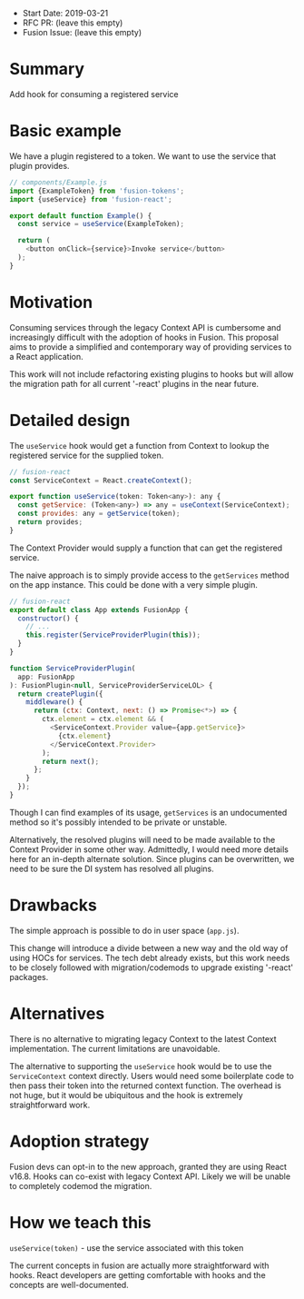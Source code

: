 * Start Date: 2019-03-21
* RFC PR: (leave this empty)
* Fusion Issue: (leave this empty)

# Summary

Add hook for consuming a registered service


# Basic example

We have a plugin registered to a token. We want to use the service that plugin provides.

```javascript
// components/Example.js
import {ExampleToken} from 'fusion-tokens';
import {useService} from 'fusion-react';

export default function Example() {
  const service = useService(ExampleToken);

  return (
    <button onClick={service}>Invoke service</button>
  );
}
```

# Motivation

Consuming services through the legacy Context API is cumbersome and increasingly difficult with the adoption of hooks in Fusion. This proposal aims to provide a simplified and contemporary way of providing services to a React application.

This work will not include refactoring existing plugins to hooks but will allow the migration path for all current '-react' plugins in the near future.

# Detailed design

The `useService` hook would get a function from Context to lookup the registered service for the supplied token.

```javascript
// fusion-react
const ServiceContext = React.createContext();

export function useService(token: Token<any>): any {
  const getService: (Token<any>) => any = useContext(ServiceContext);
  const provides: any = getService(token);
  return provides;
}
```

The Context Provider would supply a function that can get the registered service.

The naive approach is to simply provide access to the `getServices` method on the app instance. This could be done with a very simple plugin.

```javascript
// fusion-react
export default class App extends FusionApp {
  constructor() {
    // ...
    this.register(ServiceProviderPlugin(this));
  }
}

function ServiceProviderPlugin(
  app: FusionApp
): FusionPlugin<null, ServiceProviderServiceLOL> {
  return createPlugin({
    middleware() {
      return (ctx: Context, next: () => Promise<*>) => {
        ctx.element = ctx.element && (
          <ServiceContext.Provider value={app.getService}>
            {ctx.element}
          </ServiceContext.Provider>
        );
        return next();
      };
    }
  });
}
```

Though I can find examples of its usage, `getServices` is an undocumented method so it's possibly intended to be private or unstable.

Alternatively, the resolved plugins will need to be made available to the Context Provider in some other way. Admittedly, I would need more details here for an in-depth alternate solution. Since plugins can be overwritten, we need to be sure the DI system has resolved all plugins.

# Drawbacks

The simple approach is possible to do in user space (`app.js`).

This change will introduce a divide between a new way and the old way of using HOCs for services. The tech debt already exists, but this work needs to be closely followed with migration/codemods to upgrade existing '-react' packages.

# Alternatives

There is no alternative to migrating legacy Context to the latest Context implementation. The current limitations are unavoidable.

The alternative to supporting the `useService` hook would be to use the `ServiceContext` context directly. Users would need some boilerplate code to then pass their token into the returned context function. The overhead is not huge, but it would be ubiquitous and the hook is extremely straightforward work.

# Adoption strategy

Fusion devs can opt-in to the new approach, granted they are using React v16.8. Hooks can co-exist with legacy Context API. Likely we will be unable to completely codemod the migration.

# How we teach this

`useService(token)` - use the service associated with this token

The current concepts in fusion are actually more straightforward with hooks. React developers are getting comfortable with hooks and the concepts are well-documented.